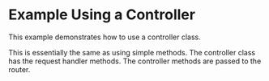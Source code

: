 # Example Using a Controller

This example demonstrates how to use a controller class.

This is essentially the same as using simple methods. The controller class has
the request handler methods. The controller methods are passed to the router.

